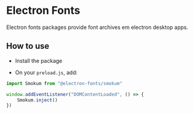 # Electron Fonts

Electron fonts packages provide font archives em electron desktop apps.

## How to use

* Install the package

* On your `preload.js`, add:

```ts
import Smokum from "@electron-fonts/smokum"

window.addEventListener("DOMContentLoaded", () => {
    Smokum.inject()
})
```
